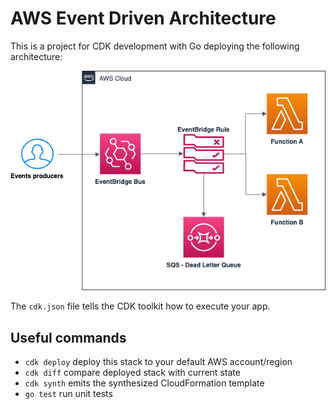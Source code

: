 # AWS Event Driven Architecture

This is a project for CDK development with Go deploying the following architecture:

![alt text](https://github.com/nakrule/aws/blob/main/cdk/go/event_driven_architecture/AWS%20Event%20Driven%20Architecture.png)

The `cdk.json` file tells the CDK toolkit how to execute your app.

## Useful commands

 * `cdk deploy`      deploy this stack to your default AWS account/region
 * `cdk diff`        compare deployed stack with current state
 * `cdk synth`       emits the synthesized CloudFormation template
 * `go test`         run unit tests
